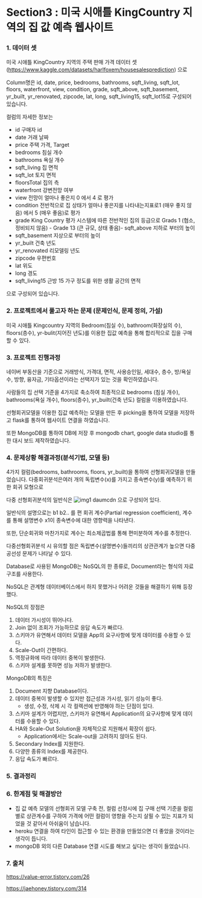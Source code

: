 # Section3 : 미국 시애틀 KingCountry 지역의 집 값 예측 웹사이트 


### 1. 데이터 셋 

미국 시애틀 KingCountry 지역의 주택 판매 가격 데이터 셋(https://www.kaggle.com/datasets/harlfoxem/housesalesprediction) 으로

Column명은 id, date, price, bedrooms, bathrooms, sqft_living, sqft_lot, floors, waterfront, view, condition, grade, sqft_above, sqft_basement, yr_built, yr_renovated, zipcode, lat, long, sqft_living15, sqft_lot15로 구성되어있습니다.  

컬럼의 자세한 정보는 
- id   구매자 id 
- date	거래 날짜	 
- price 	주택 가격, Target	 
- bedrooms 침실 개수	 
- bathrooms	욕실 개수	 
- sqft_living	집 면적	 
- sqft_lot	토지 면적	 
- floorsTotal	집의 측	 
- waterfront	강변전망 여부	 
- view	전망이 얼마나 좋은지 0 에서 4 로 평가	 
- condition	전반적으로 집 상태가 얼마나 좋은지를 나타내는지표로1 (매우 좋지 않음) 에서 5 (매우 좋음)로 평가
- grade	King Country 평가 시스템에 따른 전반적인 집의 등급으로 Grads 1 (협소, 정비되지 않음) - Grade 13 (큰 규모, 상태 좋음)- sqft_above	지하로 부터의 높이	 
- sqft_basement	지상으로 부터의 높이	 
- yr_built	건축 년도	 
- yr_renovated	리모델링 년도	 
- zipcode	우편번호	 
- lat	위도	 
- long	경도	 
- sqft_living15	근방 15 가구 정도를 위한 생활 공간의 면적

  
으로 구성되어 있습니다.

### 2. 프로젝트에서 풀고자 하는 문제 (문제인식, 문제 정의, 가설)


미국 시애틀 Kingcountry 지역의 Bedroom(침실 수), bathroom(화장실의 수), floors(층수), yr-bulit(지어진 년도)를 이용한 집값 예측을 통해 합리적으로 집을 구매할 수 있다.

 

### 3. 프로젝트 진행과정  

네이버 부동산을 기준으로 거래방식, 가격대, 면적, 사용승인일, 세대수, 층수, 방/욕실 수, 방향, 융자금, 기타옵션이라는 선택지가 있는 것을 확인하였습니다.  

사람들의 집 선택 기준을 4가지로 축소하여 최종적으로 bedrooms (침실 개수), bathrooms(욕실 개수), floors(층수), yr_built(건축 년도) 컬럼을 이용하였습니다. 

선형회귀모델을 이용한 집값 예측하는 모델을 만든 후 picking을 통하여 모델을 저장하고 flask를 통하여 웹사이트 연결을 하였습니다. 

또한 MongoDB를 통하여 DB에 저장 후 mongodb chart, google data studio를 통한 대시 보드 제작하였습니다. 



### 4. 문제상황 해결과정(분석기법, 모델 등)


4가지 컬럼(bedrooms, bathrooms, floors, yr_built)을 통하여 선형회귀모델을 만들었습니다.
다중회귀분석은여러 개의 독립변수(x)를 가지고 종속변수(y)를 예측하기 위한 회귀 모형으로 

다중 선형회귀분석의 일반식은 
![img1 daumcdn](https://github.com/yoon0309/house_price_prediction_webapp/assets/102473586/b726f80e-163c-43c3-9857-c83f50a44d7d)
으로 구성되어 있다. 

일반식의 설명으로는 b1 b2.. 를 편 회귀 계수(Partial regression coefficient), 계수를 통해 설명변수 x1이 종속변수에 대한 영향력을 나타낸다. 

또한, 단순회귀와 마찬가지로 계수는 최소제곱법를 통해 편미분하여 계수를 추정한다. 

다중선형회귀분석 시 유의할 점은 독립변수(설명변수)들끼리의 상관관계가 높으면 다중공선성 문제가 나타날 수 있다. 


Database로 사용된 MongoDB는 NoSQL의 한 종류로, Document라는 형식의 자료구조를 사용한다.


NoSQL은 관계형 데이터베이스에서 하지 못했거나 어려운 것들을 해결하기 위해 등장했다.


NoSQL의 장점은 
1. 데이터 가시성이 뛰어나다. 
2. Join 없이 조회가 가능하므로 응답 속도가 빠르다.
3. 스키마가 유연해서 데이터 모델을 App의 요구사항에 맞게 데이터를 수용할 수 있다.
4. Scale-Out이 간편하다.
5. 역정규화에 따라 데이터 중복이 발생한다.
6. 스키마 설계를 못하면 성능 저하가 발생한다.

MongoDB의 특징은 
1. Document 지향 Database이다.
2. 데이터 중복이 발생할 수 있지만 접근성과 가시성, 읽기 성능이 좋다.
    - 생성, 수정, 삭제 시 각 컬렉션에 반영해야 하는 단점이 있다.
3. 스키마 설계가 어렵지만, 스키마가 유연해서 Application의 요구사항에 맞게 데이터를 수용할 수 있다.
4. HA와 Scale-Out Solution을 자체적으로 지원해서 확장이 쉽다.
    - Application에서는 Scale-out을 고려하지 않아도 된다.
5. Secondary Index를 지원한다.
6. 다양한 종류의 Index를 제공한다.
7. 응답 속도가 빠르다.


### 5. 결과정리

 


### 6. 한계점 및 해결방안  

- 집 값 예측 모델의 선형회귀 모델 구축 전, 컬럼 선정시에 집 구매 선택 기준을 컬럼별로 상관계수를 구하여 가격에 어떤 컬럼이 영향을 주는지 살필 수 있는 지표가 되었을 것 같아서 아쉬움이 남습니다. 
- heroku 연결을 하여 타인이 접근할 수 있는 환경을 만들었으면 더 좋았을 것이라는 생각이 듭니다. 
- mongoDB 외의 다른 Database 연결 시도를 해보고 싶다는 생각이 들었습니다.


### 7. 출처 
https://value-error.tistory.com/26


https://jaehoney.tistory.com/314
